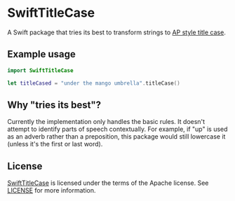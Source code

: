# SwiftTitleCase

A Swift package that tries its best to transform strings to [AP style title case](https://en.wikipedia.org/wiki/Title_case#AP_Stylebook).

## Example usage

```swift
import SwiftTitleCase

let titleCased = "under the mango umbrella".titleCase()
```

## Why "tries its best"?

Currently the implementation only handles the basic rules. It doesn't attempt to identify parts of speech contextually. For example, if "up" is used as an adverb rather than a preposition, this package would still lowercase it (unless it's the first or last word).

## License

[SwiftTitleCase](https://github.com/mangoumbrella/SwiftTitleCase) is licensed under the terms of the Apache license. See [LICENSE](LICENSE) for more information.
